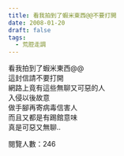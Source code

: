 ```yaml
---
title: 看我拍到了蝦米東西@@不要打開
date: 2008-01-20
draft: false
tags:
  - 荒腔走調
---
```

看我拍到了蝦米東西@@  
這封信請不要打開  
網路上竟有這些無聊又可惡的人  
入侵以後故意  
做手腳再寄病毒信害人  
而且又都是有踢館意味  
真是可惡又無聊..  


閱覽人數：246